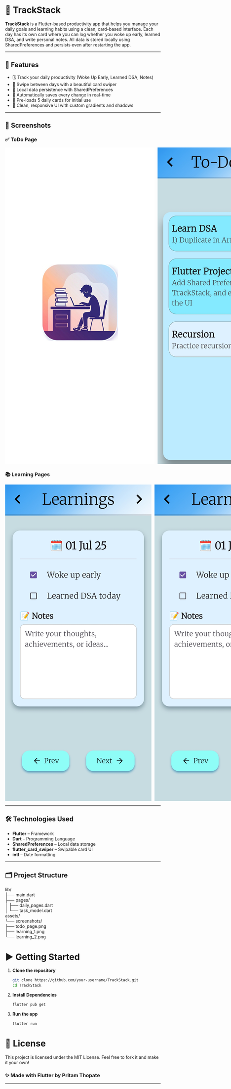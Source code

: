 # 📱 TrackStack

**TrackStack** is a Flutter-based productivity app that helps you manage your daily goals and learning habits using a clean, card-based interface. Each day has its own card where you can log whether you woke up early, learned DSA, and write personal notes. All data is stored locally using SharedPreferences and persists even after restarting the app.

---

## 🚀 Features

- 🗓️ Track your daily productivity (Woke Up Early, Learned DSA, Notes)
- 🧠 Swipe between days with a beautiful card swiper
- 💾 Local data persistence with SharedPreferences
- 📝 Automatically saves every change in real-time
- 📅 Pre-loads 5 daily cards for initial use
- 🎨 Clean, responsive UI with custom gradients and shadows

---

## 📸 Screenshots

### ✅ ToDo Page

<div style="display: flex; gap: 10px;">
  <img src="assets/images/splashscreen.jpg" width="1080" alt="Splash Screen">
  <img src="assets/images/todo_page.jpg" width="1080" alt="ToDo Page">
</div>

### 📚 Learning Pages

<div style="display: flex; gap: 10px;">
<img src="assets/images/learning_1.jpg" width="1080" alt="Learning Page 1">
<img src="assets/images/learning_1.jpg" width="1080" alt="Learning Page 2">
</div>

---

## 🛠️ Technologies Used

- **Flutter** – Framework
- **Dart** – Programming Language
- **SharedPreferences** – Local data storage
- **flutter_card_swiper** – Swipable card UI
- **intl** – Date formatting

---

## 🗂️ Project Structure

lib/<br>
├── main.dart<br>
├── pages/<br>
│ ├── daily_pages.dart<br>
│ └── task_model.dart<br>
assets/<br>
└── screenshots/<br>
├── todo_page.png<br>
├── learning_1.png<br>
└── learning_2.png<br>

# ▶️ Getting Started

1. **Clone the repository**
   ```bash
   git clone https://github.com/your-username/TrackStack.git
   cd TrackStack

2. **Install Dependencies**
   ```bash
   flutter pub get


3. **Run the app**
   ```bash
   flutter run

# 📄 License
This project is licensed under the MIT License.
Feel free to fork it and make it your own!

### ✨ Made with Flutter by Pritam Thopate

---

